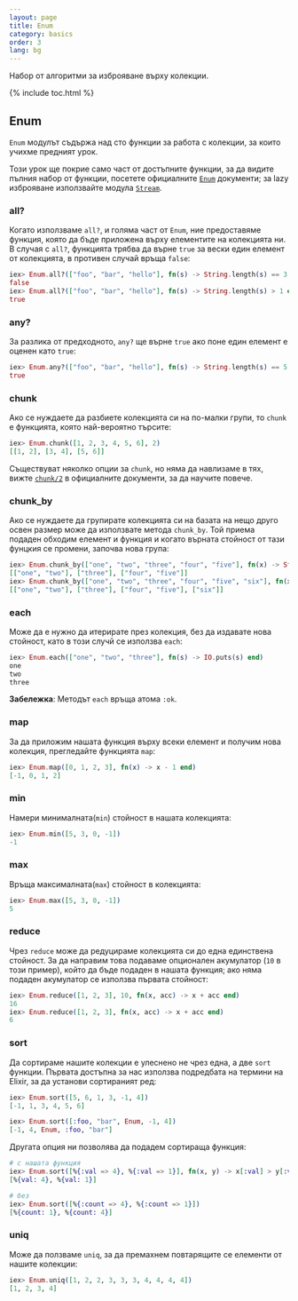 ```yaml
---
layout: page
title: Enum
category: basics
order: 3
lang: bg
---
```


Набор от алгоритми за изброяване върху колекции.

{% include toc.html %}

## Enum

`Enum` модулът съдържа над сто функции за работа с колекции, за които учихме предният урок.

Този урок ще покрие само част от достъпните функции, за да видите пълния набор от функции, посетете официалните [`Enum`](http://elixir-lang.org/docs/stable/elixir/Enum.html) документи; за lazy изброяване използвайте модула [`Stream`](http://elixir-lang.org/docs/stable/elixir/Stream.html).


### all?

Когато използваме `all?`, и голяма част от `Enum`, ние предоставяме функция, която да бъде приложена върху елементите на колекцията ни.  В случая с `all?`, функцията трябва да върне `true` за вески един елемент от колекцията, в противен случай връща `false`:

```elixir
iex> Enum.all?(["foo", "bar", "hello"], fn(s) -> String.length(s) == 3 end)
false
iex> Enum.all?(["foo", "bar", "hello"], fn(s) -> String.length(s) > 1 end)
true
```

### any?

За разлика от предходното, `any?` ще върне `true` ако поне един елемент е оценен като `true`:

```elixir
iex> Enum.any?(["foo", "bar", "hello"], fn(s) -> String.length(s) == 5 end)
true
```

### chunk

Ако се нуждаете да разбиете колекцията си на по-малки групи, то `chunk` е функцията, която най-вероятно търсите:

```elixir
iex> Enum.chunk([1, 2, 3, 4, 5, 6], 2)
[[1, 2], [3, 4], [5, 6]]
```

Съществуват няколко опции за `chunk`, но няма да навлизаме в тях, вижте [`chunk/2`](http://elixir-lang.org/docs/stable/elixir/Enum.html#chunk/2) в официалните документи, за да научите повече.

### chunk_by

Ако се нуждаете да групирате колекцията си на базата на нещо друго освен размер може да използвате метода `chunk_by`. Той приема подаден обходим елемент и функция и когато върната стойност от тази фунцкия се промени, започва нова група:

```elixir
iex> Enum.chunk_by(["one", "two", "three", "four", "five"], fn(x) -> String.length(x) end)
[["one", "two"], ["three"], ["four", "five"]]
iex> Enum.chunk_by(["one", "two", "three", "four", "five", "six"], fn(x) -> String.length(x) end)
[["one", "two"], ["three"], ["four", "five"], ["six"]]
```

### each

Може да е нужно да итерирате през колекция, без да издавате нова стойност, като в този случй се използва `each`:

```elixir
iex> Enum.each(["one", "two", "three"], fn(s) -> IO.puts(s) end)
one
two
three
```

__Забележка__: Методът `each` връща атома `:ok`.

### map

За да приложим нашата функция върху всеки елемент и получим нова колекция, прегледайте функцията `map`:

```elixir
iex> Enum.map([0, 1, 2, 3], fn(x) -> x - 1 end)
[-1, 0, 1, 2]
```

### min

Намери минималната(`min`) стойност в нашата колекцията:

```elixir
iex> Enum.min([5, 3, 0, -1])
-1
```

### max

Връща максималната(`max`) стойност в колекцията:

```elixir
iex> Enum.max([5, 3, 0, -1])
5
```

### reduce

Чрез `reduce` може да редуцираме колекцията си до една единствена стойност.  За да направим това подаваме опционален акумулатор (`10` в този пример), който да бъде подаден в нашата функция; ако няма подаден акумулатор се използва първата стойност:

```elixir
iex> Enum.reduce([1, 2, 3], 10, fn(x, acc) -> x + acc end)
16
iex> Enum.reduce([1, 2, 3], fn(x, acc) -> x + acc end)
6
```

### sort

Да сортираме нашите колекции е улеснено не чрез една, а две `sort` функции.  Първата достъпна за нас използва подредбата на термини на Elixir, за да установи сортираният ред:

```elixir
iex> Enum.sort([5, 6, 1, 3, -1, 4])
[-1, 1, 3, 4, 5, 6]

iex> Enum.sort([:foo, "bar", Enum, -1, 4])
[-1, 4, Enum, :foo, "bar"]
```

Другата опция ни позволява да подадем сортираща функция:

```elixir
# с нашата функция
iex> Enum.sort([%{:val => 4}, %{:val => 1}], fn(x, y) -> x[:val] > y[:val] end)
[%{val: 4}, %{val: 1}]

# без
iex> Enum.sort([%{:count => 4}, %{:count => 1}])
[%{count: 1}, %{count: 4}]
```

### uniq

Може да ползваме `uniq`, за да премахнем повтарящите се елементи от нашите колекции:

```elixir
iex> Enum.uniq([1, 2, 2, 3, 3, 3, 4, 4, 4, 4])
[1, 2, 3, 4]
```
